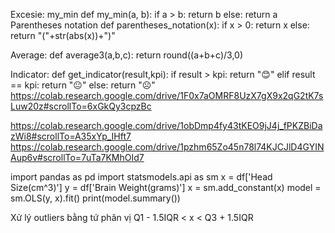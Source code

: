 Excesie:
my_min
def my_min(a, b):
    if a > b:
        return b
    else:
        return a
Parentheses notation 
def parentheses_notation(x):
    if x > 0:
        return x
    else:
        return "("+str(abs(x))+")"

Average:
def average3(a,b,c):
    return round((a+b+c)/3,0)

Indicator:
def get_indicator(result,kpi):
    if result > kpi:
        return "😊"
    elif result == kpi:
        return "😐"
    else:
        return "☹️"
https://colab.research.google.com/drive/1F0x7aOMRF8UzX7gX9x2qG2tK7sLuw20z#scrollTo=6xGkQy3cpzBc

https://colab.research.google.com/drive/1obDmp4fy43tKEO9jJ4j_fPKZBiDazWi8#scrollTo=A35xYp_IHft7
https://colab.research.google.com/drive/1pzhm65Zo45n78l74KJCJlD4GYINAup6v#scrollTo=7uTa7KMhOId7

import pandas as pd
import statsmodels.api as sm
x = df['Head Size(cm^3)']
y = df['Brain Weight(grams)']
x = sm.add_constant(x)
model = sm.OLS(y, x).fit()
print(model.summary())

Xử lý outliers bằng tứ phân vị
Q1 - 1.5IQR < x < Q3 + 1.5IQR


